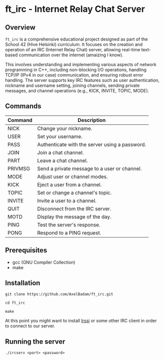 # ft_irc - Internet Relay Chat Server

## Overview
`ft_irc` is a comprehensive educational project designed as part of the School 42 (Hive Helsinki) curriculum. It focuses on the creation and operation of an IRC (Internet Relay Chat) server, allowing real-time text-based communication over the internet (amaizing I know). 

This involves understanding and implementing various aspects of network programming in C++, including non-blocking I/O operations, handling TCP/IP (IPv4 in our case) communication, and ensuring robust error handling. The server supports key IRC features such as user authentication, nickname and username setting, joining channels, sending private messages, and channel operations (e.g., KICK, INVITE, TOPIC, MODE).

## Commands

| Command  | Description                                       |
|----------|---------------------------------------------------|
| NICK     | Change your nickname.                             |
| USER     | Set your username.                                |
| PASS     | Authenticate with the server using a password.    |
| JOIN     | Join a chat channel.                              |
| PART     | Leave a chat channel.                             |
| PRIVMSG  | Send a private message to a user or channel.      |
| MODE     | Adjust user or channel modes.                     |
| KICK     | Eject a user from a channel.                      |
| TOPIC    | Set or change a channel's topic.                  |
| INVITE   | Invite a user to a channel.                       |
| QUIT     | Disconnect from the IRC server.                   |
| MOTD     | Display the message of the day.                   |
| PING     | Test the server's response.                       |
| PONG     | Respond to a PING request.                        |

## Prerequisites

- gcc (GNU Compiler Collection)
- make

## Installation
```
git clone https://github.com/AxelBadam/ft_irc.git
```
```
cd ft_irc
```
```
make
```
At this point you might want to install [Irssi](https://irssi.org/) or some other IRC client in order to connect to our server.

## Running the server

```
./ircserv <port> <password>
```




